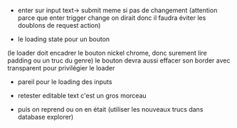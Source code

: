 - enter sur input text-> submit meme si pas de changement
  (attention parce que enter trigger change on dirait
  donc il faudra éviter les doublons de request action)

- le loading state pour un bouton

(le loader doit encadrer le bouton nickel chrome, donc surement lire padding ou un truc du genre)
le bouton devra aussi effacer son border avec transparent pour privilégier le loader

- pareil pour le loading des inputs

- retester editable text c'est un gros morceau

- puis on reprend ou on en était (utiliser les nouveaux trucs dans database explorer)
